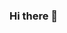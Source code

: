 ### Hi there 👋

<!--
**RodionWinniePooh/RodionWinniePooh** is a ✨ _special_ ✨ repository because its `README.md` (this file) appears on your GitHub profile.

Here are some ideas to get you started:

👋 I'm a Unity Developer, actively looking for a job. 
🎓 I graduated from the Minsk College of Entrepreneurship with a degree in computer graphics.
💪 Now I am finishing my studies at BSUIR.
👨‍💻 Find out more about me on my CV. 
📩 Contact me by email rodion.vinnichuk@gmail.com
-->
